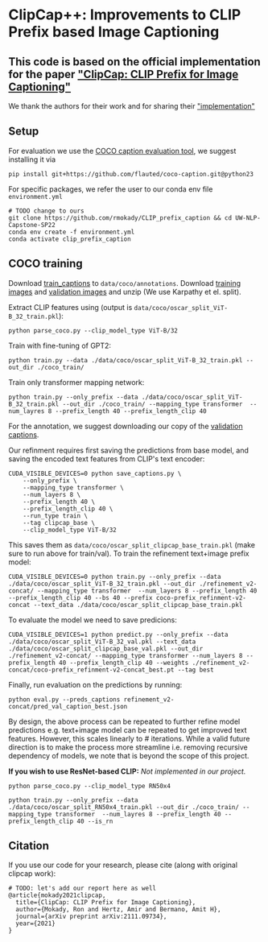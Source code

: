 # ClipCap++: Improvements to CLIP Prefix based Image Captioning

## This code is based on the official implementation for the paper ["ClipCap: CLIP Prefix for Image Captioning"](https://arxiv.org/abs/2111.09734)

We thank the authors for their work and for sharing their ["implementation"]("https://github.com/rmokady/CLIP_prefix_caption")

## Setup
For evaluation we use the [COCO caption evaluation tool](https://github.com/LuoweiZhou/coco-caption/tree/de6f385503ac9a4305a1dcdc39c02312f9fa13fc), we suggest installing it via
```
pip install git+https://github.com/flauted/coco-caption.git@python23
```

For specific packages, we refer the user to our conda env file `environment.yml`

```
# TODO change to ours
git clone https://github.com/rmokady/CLIP_prefix_caption && cd UW-NLP-Capstone-SP22
conda env create -f environment.yml
conda activate clip_prefix_caption
```

## COCO training

Download [train_captions](https://drive.google.com/file/d/1D3EzUK1d1lNhD2hAvRiKPThidiVbP2K_/view?usp=sharing) to `data/coco/annotations`.
Download [training images](http://images.cocodataset.org/zips/train2014.zip) and [validation images](http://images.cocodataset.org/zips/val2014.zip) and unzip (We use Karpathy et el. split).

Extract CLIP features using (output is `data/coco/oscar_split_ViT-B_32_train.pkl`):
```
python parse_coco.py --clip_model_type ViT-B/32
```
Train with fine-tuning of GPT2:
```
python train.py --data ./data/coco/oscar_split_ViT-B_32_train.pkl --out_dir ./coco_train/
```

Train only transformer mapping network:
```
python train.py --only_prefix --data ./data/coco/oscar_split_ViT-B_32_train.pkl --out_dir ./coco_train/ --mapping_type transformer  --num_layres 8 --prefix_length 40 --prefix_length_clip 40
```

For the annotation, we suggest downloading our copy of the [validation captions](https://drive.google.com/file/d/1AIE2eQlcyi46djvnDfMgI9IV5BYIEz4q/view?usp=sharing).

Our refinment requires first saving the predictions from base model, and saving the encoded text features from CLIP's text encoder:
```
CUDA_VISIBLE_DEVICES=0 python save_captions.py \
    --only_prefix \
    --mapping_type transformer \
    --num_layers 8 \
    --prefix_length 40 \
    --prefix_length_clip 40 \
    --run_type train \
    --tag clipcap_base \
    --clip_model_type ViT-B/32
```

This saves them as `data/coco/oscar_split_clipcap_base_train.pkl` (make sure to run above for train/val). To train the refinement text+image prefix model:
```
CUDA_VISIBLE_DEVICES=0 python train.py --only_prefix --data ./data/coco/oscar_split_ViT-B_32_train.pkl --out_dir ./refinement_v2-concat/ --mapping_type transformer  --num_layers 8 --prefix_length 40 --prefix_length_clip 40 --bs 40 --prefix coco-prefix_refinment-v2-concat --text_data ./data/coco/oscar_split_clipcap_base_train.pkl
```

To evaluate the model we need to save predicions:
```
CUDA_VISIBLE_DEVICES=1 python predict.py --only_prefix --data ./data/coco/oscar_split_ViT-B_32_val.pkl --text_data ./data/coco/oscar_split_clipcap_base_val.pkl --out_dir ./refinement_v2-concat/ --mapping_type transformer --num_layers 8 --prefix_length 40 --prefix_length_clip 40 --weights ./refinement_v2-concat/coco-prefix_refinment-v2-concat_best.pt --tag best
```

Finally, run evaluation on the predictions by running:
```
python eval.py --preds_captions refinement_v2-concat/pred_val_caption_best.json
```

By design, the above process can be repeated to further refine model predictions e.g. text+image model can be repeated to get improved text features. However, this scales linearly to # iterations. While a valid future direction is to make the process more streamline i.e. removing recursive dependency of models, we note that is beyond the scope of this project.

**If you wish to use ResNet-based CLIP:** 
*Not implemented in our project.*
```
python parse_coco.py --clip_model_type RN50x4
```
```
python train.py --only_prefix --data ./data/coco/oscar_split_RN50x4_train.pkl --out_dir ./coco_train/ --mapping_type transformer  --num_layres 8 --prefix_length 40 --prefix_length_clip 40 --is_rn
```

## Citation
If you use our code for your research, please cite (along with original clipcap work):
```
# TODO: let's add our report here as well
@article{mokady2021clipcap,
  title={ClipCap: CLIP Prefix for Image Captioning},
  author={Mokady, Ron and Hertz, Amir and Bermano, Amit H},
  journal={arXiv preprint arXiv:2111.09734},
  year={2021}
}
```

